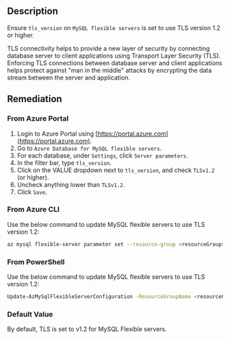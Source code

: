 ## Description

Ensure `tls_version` on `MySQL flexible servers` is set to use TLS version 1.2 or higher.

TLS connectivity helps to provide a new layer of security by connecting database server to client applications using Transport Layer Security (TLS). Enforcing TLS connections between database server and client applications helps protect against "man in the middle" attacks by encrypting the data stream between the server and application.

## Remediation

### From Azure Portal

1. Login to Azure Portal using [https://portal.azure.com](https://portal.azure.com).
2. Go to `Azure Database for MySQL flexible servers`.
3. For each database, under `Settings`, click `Server parameters`.
4. In the filter bar, type `tls_version`.
5. Click on the VALUE dropdown next to `tls_version`, and check `TLSv1.2` (or higher).
6. Uncheck anything lower than `TLSv1.2`.
7. Click `Save`.

### From Azure CLI

Use the below command to update MySQL flexible servers to use TLS version 1.2:

```bash
az mysql flexible-server parameter set --resource-group <resourceGroup> --server-name <serverName> --name tls_version --value TLSv1.2
```

### From PowerShell

Use the below command to update MySQL flexible servers to use TLS version 1.2:

```bash
Update-AzMySqlFlexibleServerConfiguration -ResourceGroupName <resourceGroup> -ServerName <serverName> -Name tls_version -Value TLSv1.2
```

### Default Value

By default, TLS is set to v1.2 for MySQL Flexible servers.
